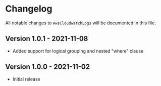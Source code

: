 # Changelog

All notable changes to `AwsCloudwatchLogs` will be documented in this file.

## Version 1.0.1 - 2021-11-08

- Added support for logical grouping and nested "where" clause


## Version 1.0.0 - 2021-11-02

- Initial release
